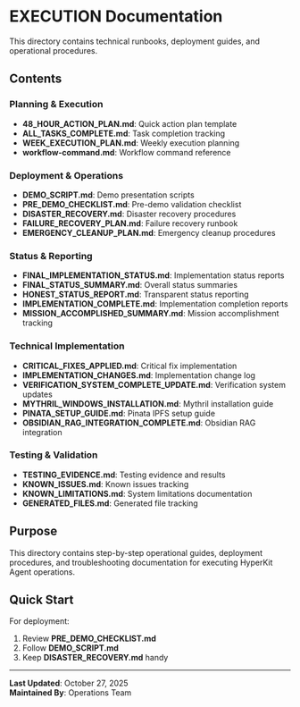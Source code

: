 # EXECUTION Documentation

This directory contains technical runbooks, deployment guides, and operational procedures.

## Contents

### Planning & Execution
- **48_HOUR_ACTION_PLAN.md**: Quick action plan template
- **ALL_TASKS_COMPLETE.md**: Task completion tracking
- **WEEK_EXECUTION_PLAN.md**: Weekly execution planning
- **workflow-command.md**: Workflow command reference

### Deployment & Operations
- **DEMO_SCRIPT.md**: Demo presentation scripts
- **PRE_DEMO_CHECKLIST.md**: Pre-demo validation checklist
- **DISASTER_RECOVERY.md**: Disaster recovery procedures
- **FAILURE_RECOVERY_PLAN.md**: Failure recovery runbook
- **EMERGENCY_CLEANUP_PLAN.md**: Emergency cleanup procedures

### Status & Reporting
- **FINAL_IMPLEMENTATION_STATUS.md**: Implementation status reports
- **FINAL_STATUS_SUMMARY.md**: Overall status summaries
- **HONEST_STATUS_REPORT.md**: Transparent status reporting
- **IMPLEMENTATION_COMPLETE.md**: Implementation completion reports
- **MISSION_ACCOMPLISHED_SUMMARY.md**: Mission accomplishment tracking

### Technical Implementation
- **CRITICAL_FIXES_APPLIED.md**: Critical fix implementation
- **IMPLEMENTATION_CHANGES.md**: Implementation change log
- **VERIFICATION_SYSTEM_COMPLETE_UPDATE.md**: Verification system updates
- **MYTHRIL_WINDOWS_INSTALLATION.md**: Mythril installation guide
- **PINATA_SETUP_GUIDE.md**: Pinata IPFS setup guide
- **OBSIDIAN_RAG_INTEGRATION_COMPLETE.md**: Obsidian RAG integration

### Testing & Validation
- **TESTING_EVIDENCE.md**: Testing evidence and results
- **KNOWN_ISSUES.md**: Known issues tracking
- **KNOWN_LIMITATIONS.md**: System limitations documentation
- **GENERATED_FILES.md**: Generated file tracking

## Purpose

This directory contains step-by-step operational guides, deployment procedures, and troubleshooting documentation for executing HyperKit Agent operations.

## Quick Start

For deployment:
1. Review **PRE_DEMO_CHECKLIST.md**
2. Follow **DEMO_SCRIPT.md**
3. Keep **DISASTER_RECOVERY.md** handy

---

**Last Updated**: October 27, 2025  
**Maintained By**: Operations Team


